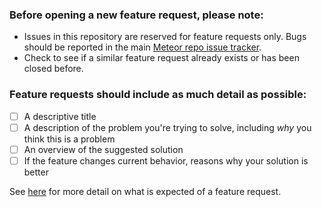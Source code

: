 ### Before opening a new feature request, please note:

- Issues in this repository are reserved for feature requests only. Bugs should be reported in the main [Meteor repo issue tracker](https://github.com/meteor/meteor).
- Check to see if a similar feature request already exists or has been closed before.

### Feature requests should include as much detail as possible:
- [ ] A descriptive title
- [ ] A description of the problem you're trying to solve, including *why* you think this is a problem
- [ ] An overview of the suggested solution
- [ ] If the feature changes current behavior, reasons why your solution is better

See [here](https://github.com/meteor/meteor/blob/devel/CONTRIBUTING.md#feature-requests) for more detail on what is expected of a feature request.
